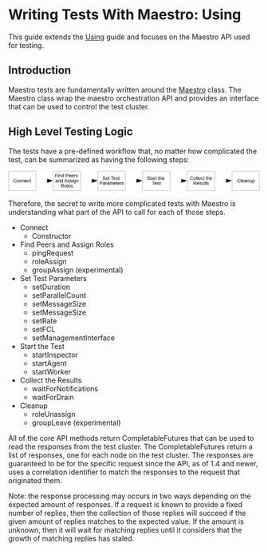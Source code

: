 Writing Tests With Maestro: Using
============

This guide extends the [Using](Using.md) guide and focuses on the Maestro API used for testing.

Introduction
----

Maestro tests are fundamentally written around the [Maestro](http://www.orpiske.net/files/javadoc/maestro-java-1.5/apidocs/org/maestro/client/Maestro.html)
class. The Maestro class wrap the maestro orchestration API and provides an interface that can be used to control the 
test cluster.


High Level Testing Logic
----

The tests have a pre-defined workflow that, no matter how complicated the test, can be summarized as having the
following steps:

![Maestro Overview](figures/test_workflow.png)

Therefore, the secret to write more complicated tests with Maestro is understanding what part of the API to call
for each of those steps. 

* Connect
  * Constructor
* Find Peers and Assign Roles
  * pingRequest
  * roleAssign
  * groupAssign (experimental)
* Set Test Parameters
  * setDuration
  * setParallelCount
  * setMessageSize
  * setMessageSize
  * setRate
  * setFCL
  * setManagementInterface
* Start the Test
  * startInspector
  * startAgent
  * startWorker
* Collect the Results
  * waitForNotifications
  * waitForDrain
* Cleanup
  * roleUnassign
  * groupLeave (experimental)


All of the core API methods return CompletableFutures that can be used to read the responses from the 
test cluster. The CompletableFutures return a list of responses, one for each node on the test cluster. 
The responses are guaranteed to be for the specific request since the API, as of 1.4 and newer, uses a 
correlation identifier to match the responses to the request that originated them. 

Note: the response processing may occurs in two ways depending on the expected amount of responses. If 
a request is known to provide a fixed number of replies, then the collection of those replies will succeed 
if the given amount of replies matches to the expected value. If the amount is unknown, then it will wait 
for matching replies until it considers that the growth of matching replies has staled.


